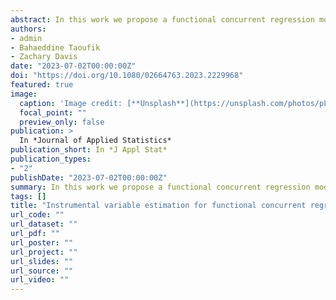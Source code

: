 ```yaml
---
abstract: In this work we propose a functional concurrent regression model to estimate labor supply elasticities over the years 1988 through 2014 using Current Population Survey data. Assuming, as is common, that individuals' wages are endogenous, we introduce instrumental variables in a two-stage least squares approach to estimate the desired labor supply elasticities. Furthermore, we tailor our estimation method to sparse functional data. Though recent work has incorporated instrumental variables into other functional regression models, to our knowledge this has not yet been done in the functional concurrent regression model, and most existing literature is not suited for sparse functional data. We show through simulations that this two-stage least squares approach greatly eliminates the bias introduced by a naive model (i.e., one that does not acknowledge endogeneity) and produces accurate coefficient estimates for moderate sample sizes. 
authors:
- admin
- Bahaeddine Taoufik
- Zachary Davis
date: "2023-07-02T00:00:00Z"
doi: "https://doi.org/10.1080/02664763.2023.2229968"
featured: true
image:
  caption: 'Image credit: [**Unsplash**](https://unsplash.com/photos/pLCdAaMFLTE)'
  focal_point: ""
  preview_only: false
publication: > 
  In *Journal of Applied Statistics*
publication_short: In *J Appl Stat*
publication_types:
- "2"
publishDate: "2023-07-02T00:00:00Z"
summary: In this work we propose a functional concurrent regression model to estimate labor supply elasticities over the years 1988 through 2014 using Current Population Survey data. Assuming, as is common, that individuals' wages are endogenous, we introduce instrumental variables in a two-stage least squares approach to estimate the desired labor supply elasticities. Furthermore, we tailor our estimation method to sparse functional data. Though recent work has incorporated instrumental variables into other functional regression models, to our knowledge this has not yet been done in the functional concurrent regression model, and most existing literature is not suited for sparse functional data. We show through simulations that this two-stage least squares approach greatly eliminates the bias introduced by a naive model (i.e., one that does not acknowledge endogeneity) and produces accurate coefficient estimates for moderate sample sizes. 
tags: []
title: "Instrumental variable estimation for functional concurrent regression models"
url_code: ""
url_dataset: ""
url_pdf: ""
url_poster: ""
url_project: ""
url_slides: ""
url_source: ""
url_video: ""
---
```


